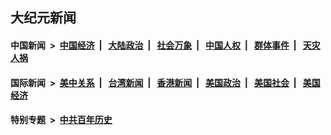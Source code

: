 ## 大纪元新闻

#### 中国新闻 &nbsp;>&nbsp; [中国经济](indexes/ncid283/README.md?02231645) &nbsp;| &nbsp; [大陆政治](indexes/ncid277/README.md?02231645) &nbsp;| &nbsp; [社会万象](indexes/ncid282/README.md?02231645) &nbsp;| &nbsp; [中国人权](indexes/ncid278/README.md?02231645) &nbsp;| &nbsp; [群体事件](indexes/ncid279/README.md?02231645) &nbsp;| &nbsp; [天灾人祸](indexes/ncid280/README.md?02231645)

#### 国际新闻 &nbsp;>&nbsp; [美中关系](indexes/nf1412576/README.md?02231645) &nbsp;| &nbsp; [台湾新闻](indexes/ncid1349361/README.md?02231645) &nbsp;| &nbsp; [香港新闻](indexes/ncid1349362/README.md?02231645) &nbsp;| &nbsp; [美国政治](indexes/ncid1078159/README.md?02231645) &nbsp;| &nbsp; [美国社会](indexes/ncid1078160/README.md?02231645) &nbsp;| &nbsp; [美国经济](indexes/ncid1078158/README.md?02231645)

#### 特别专题 &nbsp;>&nbsp; [中共百年历史](https://github.com/epoch-news/epoch-special/blob/master/README.md?02231645)  
